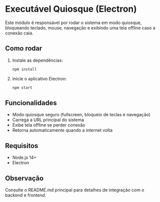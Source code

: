# Executável Quiosque (Electron)

Este módulo é responsável por rodar o sistema em modo quiosque, bloqueando teclado, mouse, navegação e exibindo uma tela offline caso a conexão caia.

## Como rodar

1. Instale as dependências:
   ```bash
   npm install
   ```
2. Inicie o aplicativo Electron:
   ```bash
   npm start
   ```

## Funcionalidades
- Modo quiosque seguro (fullscreen, bloqueio de teclas e navegação)
- Carrega a URL principal do sistema
- Exibe tela offline se perder conexão
- Retorna automaticamente quando a internet volta

## Requisitos
- Node.js 14+
- Electron

## Observação
Consulte o README.md principal para detalhes de integração com o backend e frontend.
